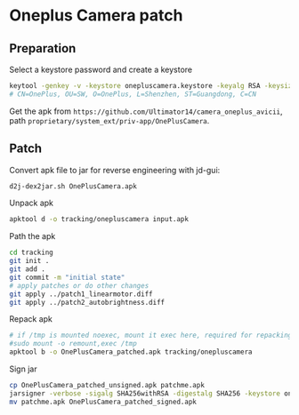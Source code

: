 # Oneplus Camera patch

## Preparation

Select a keystore password and create a keystore

```bash
keytool -genkey -v -keystore onepluscamera.keystore -keyalg RSA -keysize 2048 -validity 365 -storepass <my-secret-password> -alias oneplus_chain
# CN=OnePlus, OU=SW, O=OnePlus, L=Shenzhen, ST=Guangdong, C=CN
```

Get the apk from `https://github.com/Ultimator14/camera_oneplus_avicii`, path `proprietary/system_ext/priv-app/OnePlusCamera`.

## Patch

Convert apk file to jar for reverse engineering with jd-gui:

```bash
d2j-dex2jar.sh OnePlusCamera.apk
```

Unpack apk

```bash
apktool d -o tracking/onepluscamera input.apk 
```

Path the apk

```bash
cd tracking
git init .
git add .
git commit -m "initial state"
# apply patches or do other changes
git apply ../patch1_linearmotor.diff
git apply ../patch2_autobrightness.diff
```

Repack apk

```bash
# if /tmp is mounted noexec, mount it exec here, required for repacking
#sudo mount -o remount,exec /tmp
apktool b -o OnePlusCamera_patched.apk tracking/onepluscamera
```

Sign jar

```bash
cp OnePlusCamera_patched_unsigned.apk patchme.apk
jarsigner -verbose -sigalg SHA256withRSA -digestalg SHA256 -keystore onepluscamera.keystore patchme.apk oneplus_chain
mv patchme.apk OnePlusCamera_patched_signed.apk
```
